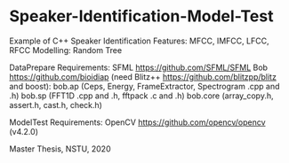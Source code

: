 # Speaker-Identification-Model-Test
Example of C++ Speaker Identification
Features: MFCC, IMFCC, LFCC, RFCC
Modelling: Random Tree

DataPrepare Requirements: 
  SFML https://github.com/SFML/SFML
  Bob https://github.com/bioidiap (need Blitz++ https://github.com/blitzpp/blitz and boost): 
    bob.ap (Ceps, Energy, FrameExtractor, Spectrogram .cpp and .h)
    bob.sp (FFT1D .cpp and .h, fftpack .c and .h)
    bob.core (array_copy.h, assert.h, cast.h, check.h)

ModelTest Requirements:
  OpenCV https://github.com/opencv/opencv (v4.2.0)
  
Master Thesis, NSTU, 2020
